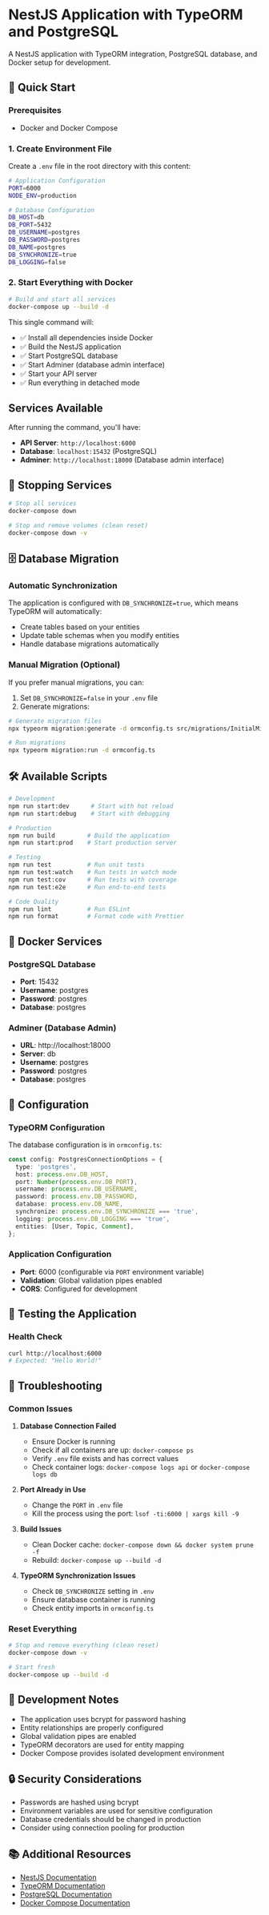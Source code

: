 # NestJS Application with TypeORM and PostgreSQL

A NestJS application with TypeORM integration, PostgreSQL database, and Docker setup for development.

## 🚀 Quick Start

### Prerequisites

- Docker and Docker Compose

### 1. Create Environment File

Create a `.env` file in the root directory with this content:

```bash
# Application Configuration
PORT=6000
NODE_ENV=production

# Database Configuration
DB_HOST=db
DB_PORT=5432
DB_USERNAME=postgres
DB_PASSWORD=postgres
DB_NAME=postgres
DB_SYNCHRONIZE=true
DB_LOGGING=false
```

### 2. Start Everything with Docker

```bash
# Build and start all services
docker-compose up --build -d
```

This single command will:

- ✅ Install all dependencies inside Docker
- ✅ Build the NestJS application
- ✅ Start PostgreSQL database
- ✅ Start Adminer (database admin interface)
- ✅ Start your API server
- ✅ Run everything in detached mode

## Services Available

After running the command, you'll have:

- **API Server**: `http://localhost:6000`
- **Database**: `localhost:15432` (PostgreSQL)
- **Adminer**: `http://localhost:18000` (Database admin interface)

## 🛑 Stopping Services

```bash
# Stop all services
docker-compose down

# Stop and remove volumes (clean reset)
docker-compose down -v
```

## 🗄️ Database Migration

### Automatic Synchronization

The application is configured with `DB_SYNCHRONIZE=true`, which means TypeORM will automatically:

- Create tables based on your entities
- Update table schemas when you modify entities
- Handle database migrations automatically

### Manual Migration (Optional)

If you prefer manual migrations, you can:

1. Set `DB_SYNCHRONIZE=false` in your `.env` file
2. Generate migrations:

```bash
# Generate migration files
npx typeorm migration:generate -d ormconfig.ts src/migrations/InitialMigration

# Run migrations
npx typeorm migration:run -d ormconfig.ts
```

## 🛠️ Available Scripts

```bash
# Development
npm run start:dev      # Start with hot reload
npm run start:debug    # Start with debugging

# Production
npm run build         # Build the application
npm run start:prod    # Start production server

# Testing
npm run test          # Run unit tests
npm run test:watch    # Run tests in watch mode
npm run test:cov      # Run tests with coverage
npm run test:e2e      # Run end-to-end tests

# Code Quality
npm run lint          # Run ESLint
npm run format        # Format code with Prettier
```

## 🐳 Docker Services

### PostgreSQL Database

- **Port**: 15432
- **Username**: postgres
- **Password**: postgres
- **Database**: postgres

### Adminer (Database Admin)

- **URL**: http://localhost:18000
- **Server**: db
- **Username**: postgres
- **Password**: postgres
- **Database**: postgres

## 🔧 Configuration

### TypeORM Configuration

The database configuration is in `ormconfig.ts`:

```typescript
const config: PostgresConnectionOptions = {
  type: 'postgres',
  host: process.env.DB_HOST,
  port: Number(process.env.DB_PORT),
  username: process.env.DB_USERNAME,
  password: process.env.DB_PASSWORD,
  database: process.env.DB_NAME,
  synchronize: process.env.DB_SYNCHRONIZE === 'true',
  logging: process.env.DB_LOGGING === 'true',
  entities: [User, Topic, Comment],
};
```

### Application Configuration

- **Port**: 6000 (configurable via `PORT` environment variable)
- **Validation**: Global validation pipes enabled
- **CORS**: Configured for development

## 🧪 Testing the Application

### Health Check

```bash
curl http://localhost:6000
# Expected: "Hello World!"
```

## 🚨 Troubleshooting

### Common Issues

1. **Database Connection Failed**
   - Ensure Docker is running
   - Check if all containers are up: `docker-compose ps`
   - Verify `.env` file exists and has correct values
   - Check container logs: `docker-compose logs api` or `docker-compose logs db`

2. **Port Already in Use**
   - Change the `PORT` in `.env` file
   - Kill the process using the port: `lsof -ti:6000 | xargs kill -9`

3. **Build Issues**
   - Clean Docker cache: `docker-compose down && docker system prune -f`
   - Rebuild: `docker-compose up --build -d`

4. **TypeORM Synchronization Issues**
   - Check `DB_SYNCHRONIZE` setting in `.env`
   - Ensure database container is running
   - Check entity imports in `ormconfig.ts`

### Reset Everything

```bash
# Stop and remove everything (clean reset)
docker-compose down -v

# Start fresh
docker-compose up --build -d
```

## 📝 Development Notes

- The application uses bcrypt for password hashing
- Entity relationships are properly configured
- Global validation pipes are enabled
- TypeORM decorators are used for entity mapping
- Docker Compose provides isolated development environment

## 🔒 Security Considerations

- Passwords are hashed using bcrypt
- Environment variables are used for sensitive configuration
- Database credentials should be changed in production
- Consider using connection pooling for production

## 📚 Additional Resources

- [NestJS Documentation](https://docs.nestjs.com/)
- [TypeORM Documentation](https://typeorm.io/)
- [PostgreSQL Documentation](https://www.postgresql.org/docs/)
- [Docker Compose Documentation](https://docs.docker.com/compose/)

